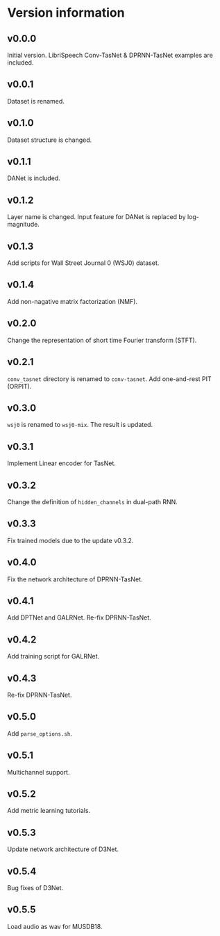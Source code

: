 # Version information
## v0.0.0
Initial version. LibriSpeech Conv-TasNet & DPRNN-TasNet examples are included.
## v0.0.1
Dataset is renamed.

## v0.1.0
Dataset structure is changed.

## v0.1.1
DANet is included.

## v0.1.2
Layer name is changed. Input feature for DANet is replaced by log-magnitude.

## v0.1.3
Add scripts for Wall Street Journal 0 (WSJ0) dataset.

## v0.1.4
Add non-nagative matrix factorization (NMF).

## v0.2.0
Change the representation of short time Fourier transform (STFT).

## v0.2.1
`conv_tasnet` directory is renamed to `conv-tasnet`. Add one-and-rest PIT (ORPIT).

## v0.3.0
`wsj0` is renamed to `wsj0-mix`. The result is updated.

## v0.3.1
Implement Linear encoder for TasNet.

## v0.3.2
Change the definition of `hidden_channels` in dual-path RNN.

## v0.3.3
Fix trained models due to the update v0.3.2.

## v0.4.0
Fix the network architecture of DPRNN-TasNet.

## v0.4.1
Add DPTNet and GALRNet. Re-fix DPRNN-TasNet.

## v0.4.2
Add training script for GALRNet.

## v0.4.3
Re-fix DPRNN-TasNet.

## v0.5.0
Add `parse_options.sh`.

## v0.5.1
Multichannel support.

## v0.5.2
Add metric learning tutorials.

## v0.5.3
Update network architecture of D3Net.

## v0.5.4
Bug fixes of D3Net.

## v0.5.5
Load audio as wav for MUSDB18.